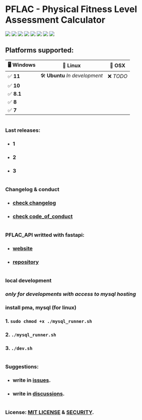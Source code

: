 # PFLAC - Physical Fitness Level Assessment Calculator

![](https://img.shields.io/github/issues/M-it-2/PFLAC)
![](https://img.shields.io/github/commit-activity/t/M-it-2/PFLAC)
![](https://img.shields.io/github/forks/M-it-2/PFLAC)
![](https://img.shields.io/github/languages/top/M-it-2/PFLAC)
![](https://img.shields.io/github/downloads/M-it-2/PFLAC/total)
![](https://img.shields.io/github/languages/code-size/M-it-2/PFLAC)
![](https://img.shields.io/website?url=https://pflac-api.onrender.com/)
![](https://img.shields.io/github/license/M-it-2/PFLAC)

## Platforms supported:

| 🖥️ **Windows**   | 🐧 **Linux**              | 🍎 **OSX**         |
| ---------------- | ------------------------- | ------------------ |
| ✅ **11**         | 🛠️ **Ubuntu** *In development*       | ❌ *TODO*          |
| ✅ **10**         |                           |                   |
| ✅ **8.1**        |                           |                    |
| ✅ **8**          |                           |                    |
| ✅ **7**          |                           |                    |

#

### Last releases:
- ### 1
- ### 2
- ### 3

#

### Changelog & conduct
- ### [check changelog](./CHANGELOG.md)
- ### [check code_of_conduct](./CODE_OF_CONDUCT.md)

#

### PFLAC_API writted with fastapi:
- ### [website](https://pflac-api.onrender.com/)
- ### [repository](https://github.com/fxhxyz4/pflac_api)

#

### local development
### ***only for developments with access to mysql hosting***
### install pma, mysql (for linux)
### 1. ```sudo chmod +x ./mysql_runner.sh```
### 2. ```./mysql_runner.sh```
### 3. ```./dev.sh```

#

### Suggestions:
- ### write in [issues](https://github.com/M-it-2/PFLAC/issues).
- ### write in [discussions](https://github.com/M-it-2/PFLAC/discussions/).

#

### License: [MIT LICENSE](./LICENSE.md) & [SECURITY](./SECURITY.md).